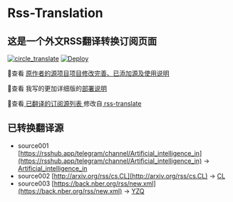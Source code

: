 #  Rss-Translation

## 这是一个外文RSS翻译转换订阅页面 

[![circle_translate](https://github.com/wyf401/rss_trans/actions/workflows/circle_translate.yml/badge.svg)](https://github.com/wyf401/rss_trans/actions/workflows/circle_translate.yml) [![Deploy](https://github.com/wyf401/rss_trans/actions/workflows/jekyll-gh-pages.yml/badge.svg)](https://github.com/wyf401/rss_trans/actions/workflows/jekyll-gh-pages.yml)

 📢查看 [原作者的源项目项目修改完善、已添加源及使用说明](https://github.com/tjsky/Rss-Translation/tree/main/illustrate) 

 📢查看 我写的更加详细版的[部署说明](https://www.tjsky.net/tutorial/801)

 📢查看[ 已翻译的订阅源列表 ](https://wyf401.github.io/rss_trans) 修改自[ rss-translate ](https://github.com/wyf401/rss_trans)

## 已转换翻译源
 - source001 [https://rsshub.app/telegram/channel/Artificial_intelligence_in](https://rsshub.app/telegram/channel/Artificial_intelligence_in) -> [Artificial_intelligence_in](rss/Artificial_intelligence_in.xml)
 - source002 [http://arxiv.org/rss/cs.CL](http://arxiv.org/rss/cs.CL) -> [CL](rss/CL.xml)
 - source003 [https://back.nber.org/rss/new.xml](https://back.nber.org/rss/new.xml) -> [YZQ](rss/YZQ.xml)
